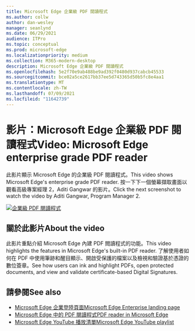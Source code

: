 ```yaml
---
title: Microsoft Edge 企業級 PDF 閱讀程式
ms.author: collw
author: dan-wesley
manager: seanlynd
ms.date: 06/29/2021
audience: ITPro
ms.topic: conceptual
ms.prod: microsoft-edge
ms.localizationpriority: medium
ms.collection: M365-modern-desktop
description: Microsoft Edge 企業級 PDF 閱讀程式
ms.openlocfilehash: 5e2f70e9ab488be9ad392f0480d937cabcb45533
ms.sourcegitcommit: bce02a5ce2617bb37ee5d743365d50b5fc8e4aa1
ms.translationtype: MT
ms.contentlocale: zh-TW
ms.lasthandoff: 07/09/2021
ms.locfileid: "11642739"
---
```

# <a name="video-microsoft-edge-enterprise-grade-pdf-reader"></a><span data-ttu-id="02cfa-103">影片：Microsoft Edge 企業級 PDF 閱讀程式</span><span class="sxs-lookup"><span data-stu-id="02cfa-103">Video: Microsoft Edge enterprise grade PDF reader</span></span>

<span data-ttu-id="02cfa-104">此影片顯示 Microsoft Edge 的企業級 PDF 閱讀程式。</span><span class="sxs-lookup"><span data-stu-id="02cfa-104">This video shows Microsoft Edge's enterprise grade PDF reader.</span></span> <span data-ttu-id="02cfa-105">按一下下一個螢幕擷取畫面以觀看高級專案經理 2，Aditi Gangwar 的影片。</span><span class="sxs-lookup"><span data-stu-id="02cfa-105">Click the next screenshot to watch the video by Aditi Gangwar, Program Manager 2.</span></span>

[![企業級 PDF 閱讀程式](media/microsoft-edge-video-pdf-reader/0.png)](http://www.youtube.com/watch?v=XWAqNQ0xAcE "Enterprise grade PDF reader")

## <a name="about-the-video"></a><span data-ttu-id="02cfa-107">關於此影片</span><span class="sxs-lookup"><span data-stu-id="02cfa-107">About the video</span></span>

<span data-ttu-id="02cfa-108">此影片重點介紹 Microsoft Edge 內建 PDF 閲讀程式的功能。</span><span class="sxs-lookup"><span data-stu-id="02cfa-108">This video highlights the features in  Microsoft Edge's built-in PDF reader.</span></span> <span data-ttu-id="02cfa-109">了解使用者如何在 PDF 中使用筆跡和醒目顯示、開啟受保護的檔案以及檢視和驗證基於憑證的數位簽章。</span><span class="sxs-lookup"><span data-stu-id="02cfa-109">See how users can ink and highlight PDFs, open protected documents, and view and validate certificate-based Digital Signatures.</span></span>

## <a name="see-also"></a><span data-ttu-id="02cfa-110">請參閱</span><span class="sxs-lookup"><span data-stu-id="02cfa-110">See also</span></span>

- [<span data-ttu-id="02cfa-111">Microsoft Edge 企業登陸頁面</span><span class="sxs-lookup"><span data-stu-id="02cfa-111">Microsoft Edge Enterprise landing page</span></span>](https://aka.ms/EdgeEnterprise)
- [<span data-ttu-id="02cfa-112">Microsoft Edge 中的 PDF 閱讀程式</span><span class="sxs-lookup"><span data-stu-id="02cfa-112">PDF reader in Microsoft Edge</span></span>](microsoft-edge-pdf.md)
- [<span data-ttu-id="02cfa-113">Microsoft Edge YouTube 播放清單</span><span class="sxs-lookup"><span data-stu-id="02cfa-113">Microsoft Edge YouTube playlist</span></span>](https://www.youtube.com/playlist?list=PLXtHYVsvn_b-uXh1tMeYpT-0iD8tD3tFy)
